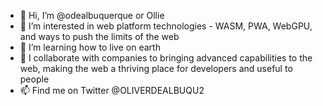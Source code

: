 - 👋 Hi, I’m @odealbuquerque or Ollie
- 👀 I’m interested in web platform technologies - WASM, PWA, WebGPU, and ways to push the limits of the web
- 🌱 I’m learning how to live on earth
- 💞️ I collaborate with companies to bringing advanced capabilities to the web, making the web a thriving place for developers and useful to people
- 📫 Find me on Twitter @OLIVERDEALBUQU2

<!---
odealbuquerque/odealbuquerque is a ✨ special ✨ repository because its `README.md` (this file) appears on your GitHub profile.
You can click the Preview link to take a look at your changes.
--->
